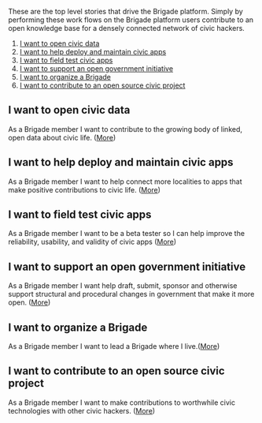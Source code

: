 These are the top level stories that drive the Brigade platform. Simply by performing these work flows on the Brigade platform users contribute to an open knowledge base for a densely connected network of civic hackers.

1. <a href="#data">I want to open civic data</a>
2. <a href="#apps">I want to help deploy and maintain civic apps</a>
3. <a href="test">I want to field test civic apps</a>
4. <a href="#ogi">I want to support an open government initiative</a>
5. <a href="#brigade">I want to organize a Brigade</a>
6. <a href="#opensource">I want to contribute to an open source civic project</a> 

## <a name="data"/>I want to open civic data
As a Brigade member I want to contribute to the growing body of linked, open data about civic life. ([More](open_civic_data.md))
## <a name="apps"/>I want to help deploy and maintain civic apps
As a Brigade member I want to help connect more localities to apps that make positive contributions to civic life. ([More](deploy_maintain_civic_apps.md))
## <a name="test"/>I want to field test civic apps<a/>
As a Brigade member I want to be a beta tester so I can help improve the reliability, usability, and validity of civic apps ([More](test_civic_apps.md))
## <a name="ogi"/>I want to support an open government initiative
As a Brigade member I want help draft, submit, sponsor and otherwise support structural and procedural changes in government that make it more open. ([More](support_open_government_initiative.md))
## <a name="brigade"/>I want to organize a Brigade
As a Brigade member I want to lead a Brigade where I live.([More](organize_brigade.md))
## <a name="opensource"/>I want to contribute to an open source civic project
As a Brigade member I want to make contributions to worthwhile civic technologies with other civic hackers. ([More](contribute_open_source.md))